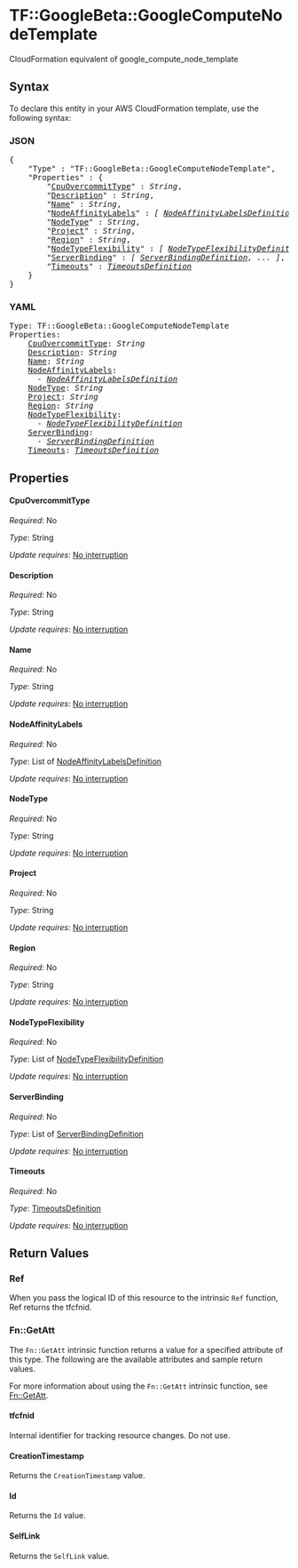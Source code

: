# TF::GoogleBeta::GoogleComputeNodeTemplate

CloudFormation equivalent of google_compute_node_template

## Syntax

To declare this entity in your AWS CloudFormation template, use the following syntax:

### JSON

<pre>
{
    "Type" : "TF::GoogleBeta::GoogleComputeNodeTemplate",
    "Properties" : {
        "<a href="#cpuovercommittype" title="CpuOvercommitType">CpuOvercommitType</a>" : <i>String</i>,
        "<a href="#description" title="Description">Description</a>" : <i>String</i>,
        "<a href="#name" title="Name">Name</a>" : <i>String</i>,
        "<a href="#nodeaffinitylabels" title="NodeAffinityLabels">NodeAffinityLabels</a>" : <i>[ <a href="nodeaffinitylabelsdefinition.md">NodeAffinityLabelsDefinition</a>, ... ]</i>,
        "<a href="#nodetype" title="NodeType">NodeType</a>" : <i>String</i>,
        "<a href="#project" title="Project">Project</a>" : <i>String</i>,
        "<a href="#region" title="Region">Region</a>" : <i>String</i>,
        "<a href="#nodetypeflexibility" title="NodeTypeFlexibility">NodeTypeFlexibility</a>" : <i>[ <a href="nodetypeflexibilitydefinition.md">NodeTypeFlexibilityDefinition</a>, ... ]</i>,
        "<a href="#serverbinding" title="ServerBinding">ServerBinding</a>" : <i>[ <a href="serverbindingdefinition.md">ServerBindingDefinition</a>, ... ]</i>,
        "<a href="#timeouts" title="Timeouts">Timeouts</a>" : <i><a href="timeoutsdefinition.md">TimeoutsDefinition</a></i>
    }
}
</pre>

### YAML

<pre>
Type: TF::GoogleBeta::GoogleComputeNodeTemplate
Properties:
    <a href="#cpuovercommittype" title="CpuOvercommitType">CpuOvercommitType</a>: <i>String</i>
    <a href="#description" title="Description">Description</a>: <i>String</i>
    <a href="#name" title="Name">Name</a>: <i>String</i>
    <a href="#nodeaffinitylabels" title="NodeAffinityLabels">NodeAffinityLabels</a>: <i>
      - <a href="nodeaffinitylabelsdefinition.md">NodeAffinityLabelsDefinition</a></i>
    <a href="#nodetype" title="NodeType">NodeType</a>: <i>String</i>
    <a href="#project" title="Project">Project</a>: <i>String</i>
    <a href="#region" title="Region">Region</a>: <i>String</i>
    <a href="#nodetypeflexibility" title="NodeTypeFlexibility">NodeTypeFlexibility</a>: <i>
      - <a href="nodetypeflexibilitydefinition.md">NodeTypeFlexibilityDefinition</a></i>
    <a href="#serverbinding" title="ServerBinding">ServerBinding</a>: <i>
      - <a href="serverbindingdefinition.md">ServerBindingDefinition</a></i>
    <a href="#timeouts" title="Timeouts">Timeouts</a>: <i><a href="timeoutsdefinition.md">TimeoutsDefinition</a></i>
</pre>

## Properties

#### CpuOvercommitType

_Required_: No

_Type_: String

_Update requires_: [No interruption](https://docs.aws.amazon.com/AWSCloudFormation/latest/UserGuide/using-cfn-updating-stacks-update-behaviors.html#update-no-interrupt)

#### Description

_Required_: No

_Type_: String

_Update requires_: [No interruption](https://docs.aws.amazon.com/AWSCloudFormation/latest/UserGuide/using-cfn-updating-stacks-update-behaviors.html#update-no-interrupt)

#### Name

_Required_: No

_Type_: String

_Update requires_: [No interruption](https://docs.aws.amazon.com/AWSCloudFormation/latest/UserGuide/using-cfn-updating-stacks-update-behaviors.html#update-no-interrupt)

#### NodeAffinityLabels

_Required_: No

_Type_: List of <a href="nodeaffinitylabelsdefinition.md">NodeAffinityLabelsDefinition</a>

_Update requires_: [No interruption](https://docs.aws.amazon.com/AWSCloudFormation/latest/UserGuide/using-cfn-updating-stacks-update-behaviors.html#update-no-interrupt)

#### NodeType

_Required_: No

_Type_: String

_Update requires_: [No interruption](https://docs.aws.amazon.com/AWSCloudFormation/latest/UserGuide/using-cfn-updating-stacks-update-behaviors.html#update-no-interrupt)

#### Project

_Required_: No

_Type_: String

_Update requires_: [No interruption](https://docs.aws.amazon.com/AWSCloudFormation/latest/UserGuide/using-cfn-updating-stacks-update-behaviors.html#update-no-interrupt)

#### Region

_Required_: No

_Type_: String

_Update requires_: [No interruption](https://docs.aws.amazon.com/AWSCloudFormation/latest/UserGuide/using-cfn-updating-stacks-update-behaviors.html#update-no-interrupt)

#### NodeTypeFlexibility

_Required_: No

_Type_: List of <a href="nodetypeflexibilitydefinition.md">NodeTypeFlexibilityDefinition</a>

_Update requires_: [No interruption](https://docs.aws.amazon.com/AWSCloudFormation/latest/UserGuide/using-cfn-updating-stacks-update-behaviors.html#update-no-interrupt)

#### ServerBinding

_Required_: No

_Type_: List of <a href="serverbindingdefinition.md">ServerBindingDefinition</a>

_Update requires_: [No interruption](https://docs.aws.amazon.com/AWSCloudFormation/latest/UserGuide/using-cfn-updating-stacks-update-behaviors.html#update-no-interrupt)

#### Timeouts

_Required_: No

_Type_: <a href="timeoutsdefinition.md">TimeoutsDefinition</a>

_Update requires_: [No interruption](https://docs.aws.amazon.com/AWSCloudFormation/latest/UserGuide/using-cfn-updating-stacks-update-behaviors.html#update-no-interrupt)

## Return Values

### Ref

When you pass the logical ID of this resource to the intrinsic `Ref` function, Ref returns the tfcfnid.

### Fn::GetAtt

The `Fn::GetAtt` intrinsic function returns a value for a specified attribute of this type. The following are the available attributes and sample return values.

For more information about using the `Fn::GetAtt` intrinsic function, see [Fn::GetAtt](https://docs.aws.amazon.com/AWSCloudFormation/latest/UserGuide/intrinsic-function-reference-getatt.html).

#### tfcfnid

Internal identifier for tracking resource changes. Do not use.

#### CreationTimestamp

Returns the <code>CreationTimestamp</code> value.

#### Id

Returns the <code>Id</code> value.

#### SelfLink

Returns the <code>SelfLink</code> value.

